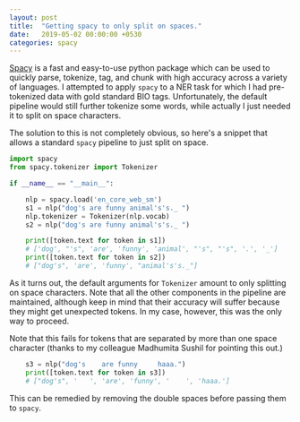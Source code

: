 ```yaml
---
layout: post
title:  "Getting spacy to only split on spaces."
date:   2019-05-02 00:00:00 +0530
categories: spacy
---
```

[Spacy](https://spacy.io) is a fast and easy-to-use python package which can be used to quickly parse, tokenize, tag, and chunk with high accuracy across a variety of languages.
I attempted to apply `spacy` to a NER task for which I had pre-tokenized data with gold standard BIO tags.
Unfortunately, the default pipeline would still further tokenize some words, while actually I just needed it to split on space characters.

The solution to this is not completely obvious, so here's a snippet that allows a standard `spacy` pipeline to just split on space.

```python
import spacy
from spacy.tokenizer import Tokenizer

if __name__ == "__main__":

    nlp = spacy.load('en_core_web_sm')
    s1 = nlp("dog's are funny animal's's._ ")
    nlp.tokenizer = Tokenizer(nlp.vocab)
    s2 = nlp("dog's are funny animal's's._ ")

    print([token.text for token in s1])
    # ['dog', "'s", 'are', 'funny', 'animal', "'s", "'s", '.', '_']
    print([token.text for token in s2])
    # ["dog's", 'are', 'funny', "animal's's._"]
```

As it turns out, the default arguments for `Tokenizer` amount to only splitting on space characters.
Note that all the other components in the pipeline are maintained, although keep in mind that their accuracy will suffer because they might get unexpected tokens.
In my case, however, this was the only way to proceed.

Note that this fails for tokens that are separated by more than one space character (thanks to my colleague Madhumita Sushil for pointing this out.)

```python
    s3 = nlp("dog's    are funny     haaa.")
    print([token.text for token in s3])
    # ["dog's", '   ', 'are', 'funny', '    ', 'haaa.']
```

This can be remedied by removing the double spaces before passing them to `spacy`.
